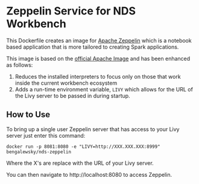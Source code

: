 # Zeppelin Service for NDS Workbench
This Dockerfile creates an image for
[Apache Zeppelin](https://zeppelin.apache.org) which is a notebook based
application that is more tailored to creating Spark applications.

This image is based on the
[official Apache Image](https://hub.docker.com/r/apache/zeppelin/) and has
been enhanced as follows:
1. Reduces the installed interpreters to focus only on those that work inside
the current workbench ecosystem
2. Adds a run-time environment variable, `LIVY` which allows for the URL of
the Livy server to be passed in during startup.

## How to Use
To bring up a single user Zeppelin server that has access to your Livy server just enter
this command:

`docker run -p 8081:8080 -e "LIVY=http://XXX.XXX.XXX:8999" bengalewsky/nds-zeppelin`

Where the X's are replace with the URL of your Livy server.

You can then navigate to http://localhost:8080 to access Zeppelin.
